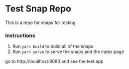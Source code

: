 # Test Snap Repo

This is a repo for snaps for testing.


### Instructions

1. Run `yarn build` to build all of the snaps
2. Run `yarn serve` to serve the snaps and the index page

go to http://localhost:8080 and see the test app
